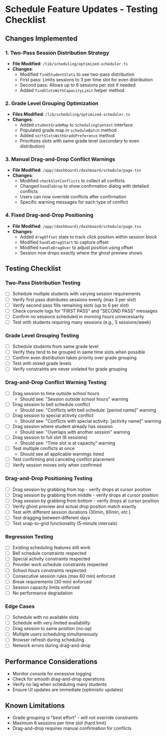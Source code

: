 # Schedule Feature Updates - Testing Checklist

## Changes Implemented

### 1. Two-Pass Session Distribution Strategy
- **File Modified**: `/lib/scheduling/optimized-scheduler.ts`
- **Changes**: 
  - Modified `findStudentSlots` to use two-pass distribution
  - First pass: Limits sessions to 3 per time slot for even distribution
  - Second pass: Allows up to 6 sessions per slot if needed
  - Added `findSlotsWithCapacityLimit` helper method

### 2. Grade Level Grouping Optimization
- **Files Modified**: `/lib/scheduling/optimized-scheduler.ts`
- **Changes**:
  - Added `studentGradeMap` to `SchedulingContext` interface
  - Populated grade map in `scheduleBatch` method
  - Added `sortSlotsWithGradePreference` method
  - Prioritizes slots with same grade level (secondary to even distribution)

### 3. Manual Drag-and-Drop Conflict Warnings
- **File Modified**: `/app/(dashboard)/dashboard/schedule/page.tsx`
- **Changes**:
  - Modified `checkSlotConflicts` to collect all conflicts
  - Changed `handleDrop` to show confirmation dialog with detailed conflicts
  - Users can now override conflicts after confirmation
  - Specific warning messages for each type of conflict

### 4. Fixed Drag-and-Drop Positioning
- **File Modified**: `/app/(dashboard)/dashboard/schedule/page.tsx`
- **Changes**:
  - Added `dragOffset` state to track click position within session block
  - Modified `handleDragStart` to capture offset
  - Modified `handleDragOver` to adjust position using offset
  - Session now drops exactly where the ghost preview shows

## Testing Checklist

### Two-Pass Distribution Testing
- [ ] Schedule multiple students with varying session requirements
- [ ] Verify first pass distributes sessions evenly (max 3 per slot)
- [ ] Verify second pass fills remaining slots (up to 6 per slot)
- [ ] Check console logs for "FIRST PASS" and "SECOND PASS" messages
- [ ] Confirm no sessions scheduled in morning hours unnecessarily
- [ ] Test with students requiring many sessions (e.g., 5 sessions/week)

### Grade Level Grouping Testing
- [ ] Schedule students from same grade level
- [ ] Verify they tend to be grouped in same time slots when possible
- [ ] Confirm even distribution takes priority over grade grouping
- [ ] Test with mixed grade levels
- [ ] Verify constraints are never violated for grade grouping

### Drag-and-Drop Conflict Warning Testing
- [ ] Drag session to time outside school hours
  - Should see: "Session outside school hours" warning
- [ ] Drag session to bell schedule conflict
  - Should see: "Conflicts with bell schedule: [period name]" warning
- [ ] Drag session to special activity conflict
  - Should see: "Conflicts with special activity: [activity name]" warning
- [ ] Drag session where student already has session
  - Should see: "Overlaps with another session" warning
- [ ] Drag session to full slot (6 sessions)
  - Should see: "Time slot is at capacity" warning
- [ ] Test multiple conflicts at once
  - Should see all applicable warnings listed
- [ ] Test confirming and canceling conflict placement
- [ ] Verify session moves only when confirmed

### Drag-and-Drop Positioning Testing
- [ ] Drag session by grabbing from top - verify drops at cursor position
- [ ] Drag session by grabbing from middle - verify drops at cursor position
- [ ] Drag session by grabbing from bottom - verify drops at cursor position
- [ ] Verify ghost preview and actual drop position match exactly
- [ ] Test with different session durations (30min, 60min, etc.)
- [ ] Test dragging between different days
- [ ] Test snap-to-grid functionality (5-minute intervals)

### Regression Testing
- [ ] Existing scheduling features still work
- [ ] Bell schedule constraints respected
- [ ] Special activity constraints respected
- [ ] Provider work schedule constraints respected
- [ ] School hours constraints respected
- [ ] Consecutive session rules (max 60 min) enforced
- [ ] Break requirements (30 min) enforced
- [ ] Session capacity limits enforced
- [ ] No performance degradation

### Edge Cases
- [ ] Schedule with no available slots
- [ ] Schedule with very limited availability
- [ ] Drag session to same position (no-op)
- [ ] Multiple users scheduling simultaneously
- [ ] Browser refresh during scheduling
- [ ] Network errors during drag-and-drop

## Performance Considerations
- Monitor console for excessive logging
- Check for smooth drag-and-drop operations
- Verify no lag when scheduling many students
- Ensure UI updates are immediate (optimistic updates)

## Known Limitations
- Grade grouping is "best effort" - will not override constraints
- Maximum 6 sessions per time slot (hard limit)
- Drag-and-drop requires manual confirmation for conflicts